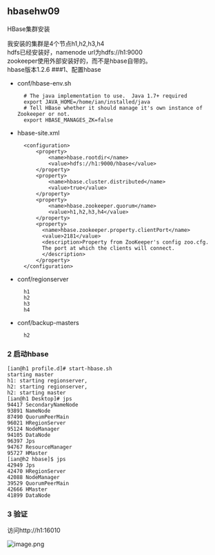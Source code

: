 ## hbasehw09
HBase集群安装

我安装的集群是4个节点h1,h2,h3,h4  
hdfs已经安装好，namenode url为hdfs://h1:9000  
zookeeper使用外部安装好的，而不是hbase自带的。  
hbase版本1.2.6
###1、配置hbase
* conf/hbase-env.sh   

		# The java implementation to use.  Java 1.7+ required
		export JAVA_HOME=/home/ian/installed/java
		# Tell HBase whether it should manage it's own instance of Zookeeper or not.
		export HBASE_MANAGES_ZK=false

* hbase-site.xml  

		<configuration>
		    <property>
		        <name>hbase.rootdir</name>
		        <value>hdfs://h1:9000/hbase</value>
		    </property>
		    <property>
		        <name>hbase.cluster.distributed</name>
		        <value>true</value>
		    </property>
		    <property>
		        <name>hbase.zookeeper.quorum</name>
		        <value>h1,h2,h3,h4</value>
		    </property>
		    <property>
		      <name>hbase.zookeeper.property.clientPort</name>
		      <value>2181</value>
		      <description>Property from ZooKeeper's config zoo.cfg.
		      The port at which the clients will connect.
		      </description>
		    </property>
		</configuration>  

* conf/regionserver  
	
		h1
		h2
		h3
		h4  

* conf/backup-masters  

		h2

### 2 启动hbase

	[ian@h1 profile.d]# start-hbase.sh
	starting master
	h1: starting regionserver,
	h2: starting regionserver,
	h2: starting master
	[ian@h1 Desktop]# jps
	94417 SecondaryNameNode
	93891 NameNode
	87490 QuorumPeerMain
	96021 HRegionServer
	95124 NodeManager
	94105 DataNode
	96397 Jps
	94767 ResourceManager
	95727 HMaster
	[ian@h2 hbase]$ jps
	42949 Jps
	42470 HRegionServer
	42088 NodeManager
	39529 QuorumPeerMain
	42666 HMaster
	41899 DataNode

### 3 验证
访问http://h1:16010

![image.png](https://upload-images.jianshu.io/upload_images/2850424-1c0e59fd22848667.png?imageMogr2/auto-orient/strip%7CimageView2/2/w/1240)